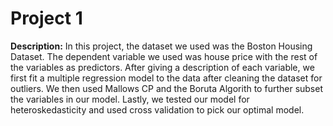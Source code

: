 # Project 1

**Description:** In this project, the dataset we used was the Boston Housing Dataset. The dependent variable we used was house price with the rest of the variables as predictors. After giving a description of each variable, we first fit a multiple regression model to the data after cleaning the dataset for outliers. We then used Mallows CP and the Boruta Algorith to further subset the variables in our model. Lastly, we tested our model for heteroskedasticity and used cross validation to pick our optimal model. 
